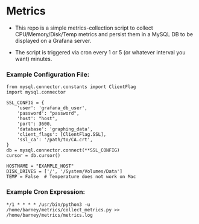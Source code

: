 # Metrics

* This repo is a simple metrics-collection script to collect CPU/Memory/Disk/Temp metrics and persist them in a MySQL DB to be displayed on a Grafana server. 

* The script is triggered via cron every 1 or 5 (or whatever interval you want) minutes. 


### Example Configuration File:

```
from mysql.connector.constants import ClientFlag
import mysql.connector

SSL_CONFIG = {
    'user': 'grafana_db_user',
    'password': "password",
    'host': "host",
    'port': 3600,
    'database': 'graphing_data',
    'client_flags': [ClientFlag.SSL],
    'ssl_ca': '/path/to/CA.crt',
}
db = mysql.connector.connect(**SSL_CONFIG)
cursor = db.cursor()

HOSTNAME = "EXAMPLE_HOST"
DISK_DRIVES = ['/', '/System/Volumes/Data']
TEMP = False  # Temperature does not work on Mac
```

### Example Cron Expression:

```
*/1 * * * * /usr/bin/python3 -u /home/barney/metrics/collect_metrics.py >> /home/barney/metrics/metrics.log
```

